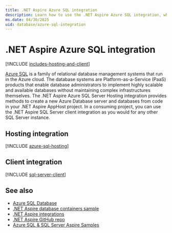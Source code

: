 ```yaml
---
title: .NET Aspire Azure SQL integration
description: Learn how to use the .NET Aspire Azure SQL integration, which includes both hosting and client integrations.
ms.date: 04/30/2025
uid: database/azure-sql-integration
---
```


# .NET Aspire Azure SQL integration

[!INCLUDE [includes-hosting-and-client](../includes/includes-hosting-and-client.md)]

[Azure SQL](https://azure.microsoft.com/products/azure-sql) is a family of relational database management systems that run in the Azure cloud. The database systems are Platform-as-a-Service (PaaS) products that enable database administrators to implement highly scalable and available databases without maintaining complex infrastructures themselves. The .NET Aspire Azure SQL Server Hosting integration provides methods to create a new Azure Database server and databases from code in your .NET Aspire AppHost project. In a consuming project, you can use the .NET Aspire SQL Server client integration as you would for any other SQL Server instance.

## Hosting integration

[!INCLUDE [azure-sql-hosting](includes/azure-sql-hosting.md)]

## Client integration

[!INCLUDE [sql-server-client](includes/sql-server-client.md)]

## See also

- [Azure SQL Database](/azure/azure-sql/database)
- [.NET Aspire database containers sample](/samples/dotnet/aspire-samples/aspire-database-containers/)
- [.NET Aspire integrations](../fundamentals/integrations-overview.md)
- [.NET Aspire GitHub repo](https://github.com/dotnet/aspire)
- [Azure SQL & SQL Server Aspire Samples](https://github.com/Azure-Samples/azure-sql-db-aspire)
